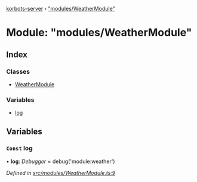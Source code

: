 [korbots-server](../README.md) › ["modules/WeatherModule"](_modules_weathermodule_.md)

# Module: "modules/WeatherModule"

## Index

### Classes

* [WeatherModule](../classes/_modules_weathermodule_.weathermodule.md)

### Variables

* [log](_modules_weathermodule_.md#const-log)

## Variables

### `Const` log

• **log**: *Debugger* = debug('module:weather')

*Defined in [src/modules/WeatherModule.ts:9](https://github.com/Xisabla/Korbots/blob/4d283b9/server/src/modules/WeatherModule.ts#L9)*
